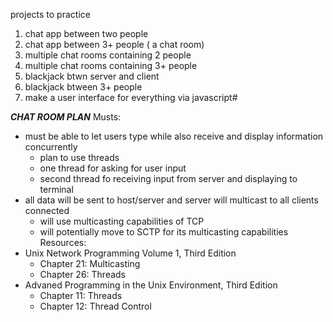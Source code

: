 
projects to practice
1. chat app between two people
2. chat app between 3+ people ( a chat room)
3. multiple chat rooms containing 2 people
4. multiple chat rooms containing 3+ people
5. blackjack btwn server and client
6. blackjack btween 3+ people
7. make a user interface for everything via javascript#


___CHAT ROOM PLAN___
Musts:
- must be able to let users type while also receive and display information concurrently
    - plan to use threads
    - one thread for asking for user input
    - second thread fo receiving input from server and displaying to terminal
- all data will be sent to host/server and server will multicast to all clients connected
    - will use multicasting capabilities of TCP
    - will potentially move to SCTP for its multicasting capabilities
Resources:
- Unix Network Programming Volume 1, Third Edition
    - Chapter 21: Multicasting
    - Chapter 26: Threads
- Advaned Programming in the Unix Environment, Third Edition
    - Chapter 11: Threads
    - Chapter 12: Thread Control